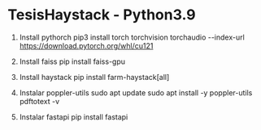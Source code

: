 # TesisHaystack - Python3.9

1. Install pythorch
   pip3 install torch torchvision torchaudio --index-url https://download.pytorch.org/whl/cu121

2. Install faiss
   pip install faiss-gpu

3. Install haystack
   pip install farm-haystack[all]

4. Instalar poppler-utils
   sudo apt update
   sudo apt install -y poppler-utils
   pdftotext -v

5. Instalar fastapi
   pip install fastapi
